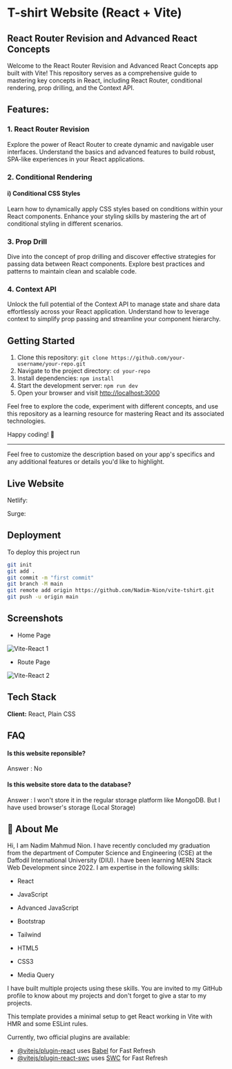 
# T-shirt Website (React + Vite)

## React Router Revision and Advanced React Concepts

Welcome to the React Router Revision and Advanced React Concepts app built with Vite! This repository serves as a comprehensive guide to mastering key concepts in React, including React Router, conditional rendering, prop drilling, and the Context API.

## Features:

### 1. React Router Revision

Explore the power of React Router to create dynamic and navigable user interfaces. Understand the basics and advanced features to build robust, SPA-like experiences in your React applications.

### 2. Conditional Rendering

#### i) Conditional CSS Styles

Learn how to dynamically apply CSS styles based on conditions within your React components. Enhance your styling skills by mastering the art of conditional styling in different scenarios.

### 3. Prop Drill

Dive into the concept of prop drilling and discover effective strategies for passing data between React components. Explore best practices and patterns to maintain clean and scalable code.

### 4. Context API

Unlock the full potential of the Context API to manage state and share data effortlessly across your React application. Understand how to leverage context to simplify prop passing and streamline your component hierarchy.

## Getting Started

1. Clone this repository: `git clone https://github.com/your-username/your-repo.git`
2. Navigate to the project directory: `cd your-repo`
3. Install dependencies: `npm install`
4. Start the development server: `npm run dev`
5. Open your browser and visit [http://localhost:3000](http://localhost:3000)

Feel free to explore the code, experiment with different concepts, and use this repository as a learning resource for mastering React and its associated technologies.

Happy coding! 🚀

---

Feel free to customize the description based on your app's specifics and any additional features or details you'd like to highlight.
## Live Website

Netlify:  

Surge:


## Deployment

To deploy this project run

```bash
git init
git add .
git commit -m "first commit"
git branch -M main
git remote add origin https://github.com/Nadim-Nion/vite-tshirt.git
git push -u origin main

```


## Screenshots

* Home Page

![Vite-React 1](https://github.com/Nadim-Nion/vite-tshirt/assets/60613933/db08b8d8-4c39-4399-9155-5b4a8be5ab9a)



* Route Page

![Vite-React 2](https://github.com/Nadim-Nion/vite-tshirt/assets/60613933/f0be4cbc-f600-4926-9562-499ebbcbc95a)

## Tech Stack

**Client:** React, Plain CSS


## FAQ

#### Is this website reponsible?

Answer : No

#### Is this website store data to the database?

Answer : I won't store it in the regular storage platform like MongoDB. But I have used browser's storage (Local Storage)


## 🚀 About Me
Hi, I am Nadim Mahmud Nion. I have recently concluded my graduation from the department of Computer Science and Engineering (CSE) at the Daffodil International University (DIU). I have been learning MERN Stack Web Development since 2022. I am expertise in the following skills:

* React 

* JavaScript

* Advanced JavaScript

* Bootstrap

* Tailwind

* HTML5

* CSS3

* Media Query

I have built multiple projects using these skills. You are invited to my GitHub profile to know about my projects and don't forget to give a star to my projects.



This template provides a minimal setup to get React working in Vite with HMR and some ESLint rules.

Currently, two official plugins are available:

- [@vitejs/plugin-react](https://github.com/vitejs/vite-plugin-react/blob/main/packages/plugin-react/README.md) uses [Babel](https://babeljs.io/) for Fast Refresh
- [@vitejs/plugin-react-swc](https://github.com/vitejs/vite-plugin-react-swc) uses [SWC](https://swc.rs/) for Fast Refresh
